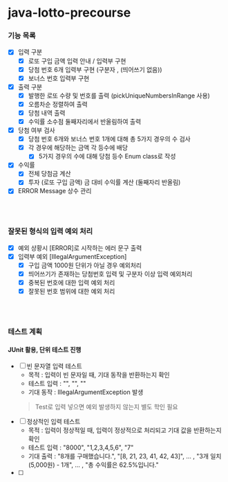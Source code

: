 # java-lotto-precourse
### 기능 목록
 - [X] 입력 구분
    - [X] 로또 구입 금액 입력 안내 / 입력부 구현
    - [X] 당첨 번호 6개 입력부 구현 (구분자 , (띄어쓰기 없음))
    - [X] 보너스 번호 입력부 구현
 - [X] 출력 구분
    - [X] 발행한 로또 수량 및 번호를 출력 (pickUniqueNumbersInRange 사용)
    - [X] 오름차순 정렬하여 출력
    - [X] 당첨 내역 출력
    - [X] 수익률 소수점 둘째자리에서 반올림하여 출력
 - [X] 당첨 여부 검사
    - [X] 당첨 번호 6개와 보너스 번호 1개에 대해 총 5가지 경우의 수 검사
    - [X] 각 경우에 해당하는 금액 각 등수에 배당
        - [X] 5가지 경우의 수에 대해 당첨 등수 Enum class로 작성
 - [X] 수익률
    - [X] 전체 당첨금 계산
    - [X] 투자 (로또 구입 금액) 금 대비 수익률 계산 (둘째자리 반올림)
 - [X] ERROR Message 상수 관리

<br><br>
### 잘못된 형식의 입력 예외 처리
- [X] 예외 상황시 [ERROR]로 시작하는 에러 문구 출력
 - [X] 입력부 예외 [IllegalArgumentException]
    - [X] 구입 금액 1000원 단위가 아닐 경우 예외처리
    - [X] 띄어쓰기가 존재하는 당첨번호 입력 및 구분자 이상 입력 예외처리
    - [X] 중복된 번호에 대한 입력 예외 처리
    - [X] 잘못된 번호 범위에 대한 예외 처리
   
<br><br>
### 테스트 계획
#### JUnit 활용, 단위 테스트 진행
 - [ ] 빈 문자열 입력 테스트
   * 목적 : 입력이 빈 문자일 때, 기대 동작을 반환하는지 확인
   * 테스트 입력 : "", "", ""
   * 기대 동작 : IllegalArgumentException 발생
   > Test로 입력 넣으면 예외 발생하지 않는지 별도 학인 필요
 - [ ] 정상적인 입력 테스트 
   * 목적 : 입력이 정상적일 때, 입력이 정상적으로 처리되고 기대 값을 반환하는지 확인
   * 테스트 입력 : "8000", "1,2,3,4,5,6", "7"
   * 기대 출력 : "8개를 구매했습니다.",
            "[8, 21, 23, 41, 42, 43]", ... ,
            "3개 일치 (5,000원) - 1개", ... ,
            "총 수익률은 62.5%입니다."
 - [ ]